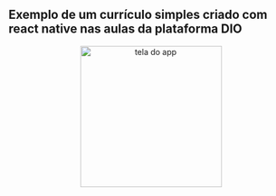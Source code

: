 ## Exemplo de um currículo simples criado com react native nas aulas da plataforma DIO

<p align="center">
            <img width="250" src="https://user-images.githubusercontent.com/74997292/173372374-7f1e55a5-0045-4b4d-97a3-608cf04b7aaa.jpeg" alt="tela do app">  
</p>
       
